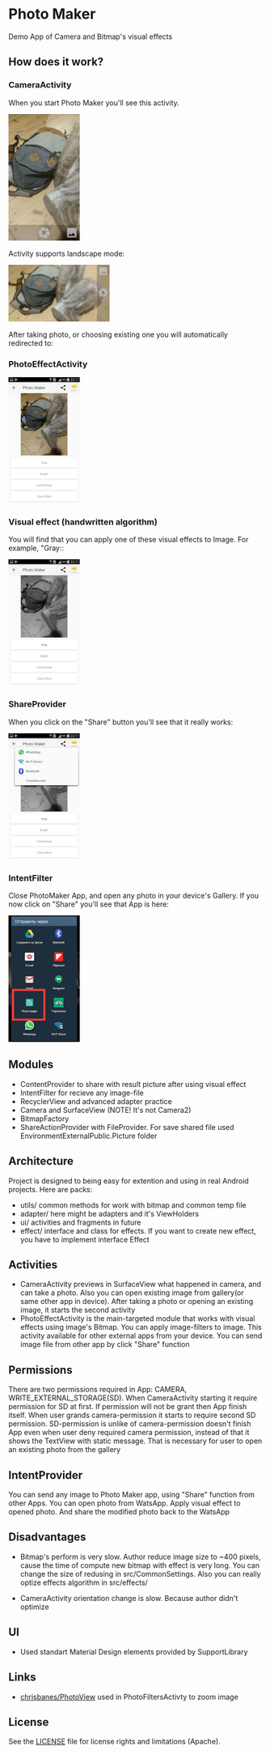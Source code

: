Photo Maker
===========

Demo App of Camera and Bitmap's visual effects

How does it work?
-----------------

### CameraActivity
When you start Photo Maker you'll see this activity. 

<img src="screenshots/camera_portrait.png" height="250" />

Activity supports landscape mode:

<img src="screenshots/camera_landscape.png" width="200" />

After taking photo, or choosing existing one you will automatically redirected to:

### PhotoEffectActivity

<img src="screenshots/effect_original.png" height="250" />

### Visual effect (handwritten algorithm)
You will find that you can apply one of these visual effects to Image. For example, "Gray::

<img src="screenshots/effect_gray.png" height="250" />

### ShareProvider

When you click on the "Share" button you'll see that it really works:

<img src="screenshots/share_clicked.png" height="250" />

### IntentFilter

Close PhotoMaker App, and open any photo in your device's Gallery. If you now click on "Share" you'll see that App is here:

<img src="screenshots/intent_filter.png" height="250" />

Modules
-------
- ContentProvider to share with result picture after using visual effect
- IntentFilter for recieve any image-file
- RecyclerView and advanced adapter practice
- Camera and SurfaceView (NOTE! It's not Camera2)
- BitmapFactory
- ShareActionProvider with FileProvider. For save shared file used EnvironmentExternalPublic.Picture folder

Architecture
------------
Project is designed to being easy for extention and using in real Android projects. Here are packs:
- utils/ common methods for work with bitmap and common temp file
- adapter/ here might be adapters and it's ViewHolders
- ui/ activities and fragments in future
- effect/ interface and class for effects. If you want to create new effect, you have to implement interface Effect

Activities
----------
- CameraActivity previews in SurfaceView what happened in camera, and can take a photo. 
Also you can open existing image from gallery(or same other app in device). After taking a photo or opening an existing image, it starts the second activity
- PhotoEffectActivity is the main-targeted module that works with visual effects using image's Bitmap. You can apply image-filters to image. 
This activity available for other external apps from your device. You can send image file from other app by click "Share" function

Permissions
--------------
There are two permissions required in App: CAMERA, WRITE_EXTERNAL_STORAGE(SD).
When CameraActivity starting it require permission for SD at first. If permission will not be grant then App finish itself.
When user grands camera-permission it starts to require second SD permission. SD-permission is unlike of camera-permission doesn't finish App even when user deny required camera permission,
instead of that it shows the TextView with static message. That is necessary for user to open an existing photo from the gallery

IntentProvider
--------------
You can send any image to Photo Maker app, using "Share" function from other Apps. 
You can open photo from WatsApp. Apply visual effect to opened photo. And share the modified photo back to the WatsApp

Disadvantages
-------------
- Bitmap's perform is very slow. 
Author reduce image size to ~400 pixels, cause the time of compute new bitmap with effect is very long. 
You can change the size of redusing in src/CommonSettings. Also you can really optize effects algorithm in src/effects/

- CameraActivity orientation change is slow. Because author didn't optimize


UI
--
- Used standart Material Design elements provided by SupportLibrary

Links
-----

- [chrisbanes/PhotoView][1] used in PhotoFiltersActivty to zoom image

License
-------

See the [LICENSE](LICENSE) file for license rights and limitations (Apache).

[1]:https://github.com/chrisbanes/PhotoView
[11]:https://play.google.com/store/apps/details?id=com.ivanov.tech.chat
